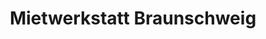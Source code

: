 ---
title: "Mietwerkstatt Braunschweig"
url: /braunschweig/mietwerkstatt-braunschweig/
shop: Autowerkstatt
---